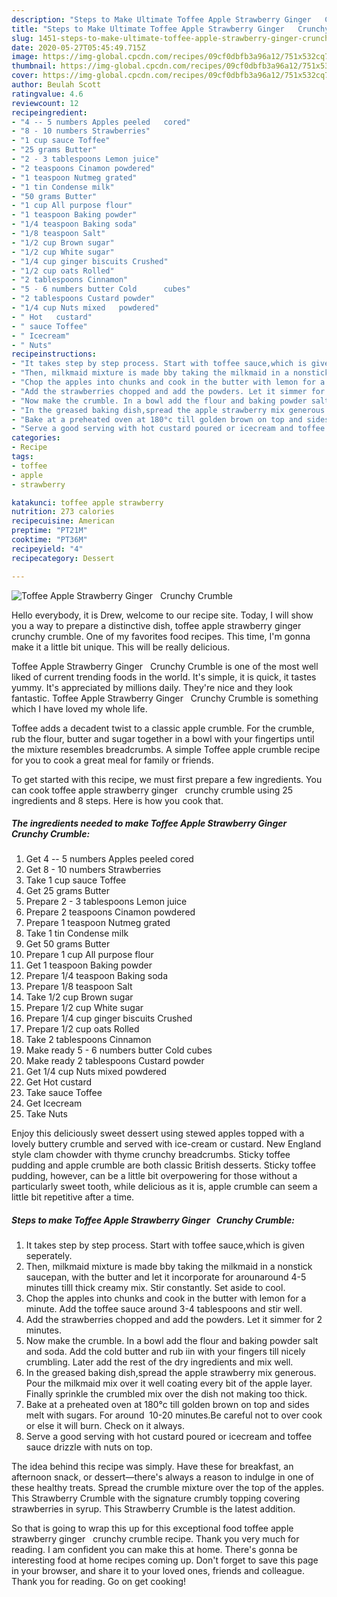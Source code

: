 ```yaml
---
description: "Steps to Make Ultimate Toffee Apple Strawberry Ginger   Crunchy Crumble"
title: "Steps to Make Ultimate Toffee Apple Strawberry Ginger   Crunchy Crumble"
slug: 1451-steps-to-make-ultimate-toffee-apple-strawberry-ginger-crunchy-crumble
date: 2020-05-27T05:45:49.715Z
image: https://img-global.cpcdn.com/recipes/09cf0dbfb3a96a12/751x532cq70/toffee-apple-strawberry-ginger-crunchy-crumble-recipe-main-photo.jpg
thumbnail: https://img-global.cpcdn.com/recipes/09cf0dbfb3a96a12/751x532cq70/toffee-apple-strawberry-ginger-crunchy-crumble-recipe-main-photo.jpg
cover: https://img-global.cpcdn.com/recipes/09cf0dbfb3a96a12/751x532cq70/toffee-apple-strawberry-ginger-crunchy-crumble-recipe-main-photo.jpg
author: Beulah Scott
ratingvalue: 4.6
reviewcount: 12
recipeingredient:
- "4 -- 5 numbers Apples peeled   cored"
- "8 - 10 numbers Strawberries"
- "1 cup sauce Toffee"
- "25 grams Butter"
- "2 - 3 tablespoons Lemon juice"
- "2 teaspoons Cinamon powdered"
- "1 teaspoon Nutmeg grated"
- "1 tin Condense milk"
- "50 grams Butter"
- "1 cup All purpose flour"
- "1 teaspoon Baking powder"
- "1/4 teaspoon Baking soda"
- "1/8 teaspoon Salt"
- "1/2 cup Brown sugar"
- "1/2 cup White sugar"
- "1/4 cup ginger biscuits Crushed"
- "1/2 cup oats Rolled"
- "2 tablespoons Cinnamon"
- "5 - 6 numbers butter Cold      cubes"
- "2 tablespoons Custard powder"
- "1/4 cup Nuts mixed   powdered"
- " Hot   custard"
- " sauce Toffee"
- " Icecream"
- " Nuts"
recipeinstructions:
- "It takes step by step process. Start with toffee sauce,which is given seperately."
- "Then, milkmaid mixture is made bby taking the milkmaid in a nonstick saucepan, with the butter and let it incorporate for arounaround 4-5 minutes tilll thick creamy mix. Stir constantly. Set aside to cool."
- "Chop the apples into chunks and cook in the butter with lemon for a minute. Add the toffee sauce around 3-4 tablespoons and stir well."
- "Add the strawberries chopped and add the powders. Let it simmer for 2 minutes."
- "Now make the crumble. In a bowl add the flour and baking powder salt and soda. Add the cold butter and rub iin with your fingers till nicely crumbling. Later add the rest of the dry ingredients and mix well."
- "In the greased baking dish,spread the apple strawberry mix generous. Pour the milkmaid mix over it well coating every bit of the apple layer. Finally sprinkle the crumbled mix over the dish not making too thick."
- "Bake at a preheated oven at 180°c till golden brown on top and sides melt with sugars. For around  10-20 minutes.Be careful not to over cook or else it will burn. Check on it always."
- "Serve a good serving with hot custard poured or icecream and toffee sauce drizzle with nuts on top."
categories:
- Recipe
tags:
- toffee
- apple
- strawberry

katakunci: toffee apple strawberry 
nutrition: 273 calories
recipecuisine: American
preptime: "PT21M"
cooktime: "PT36M"
recipeyield: "4"
recipecategory: Dessert

---
```



![Toffee Apple Strawberry Ginger   Crunchy Crumble](https://img-global.cpcdn.com/recipes/09cf0dbfb3a96a12/751x532cq70/toffee-apple-strawberry-ginger-crunchy-crumble-recipe-main-photo.jpg)

Hello everybody, it is Drew, welcome to our recipe site. Today, I will show you a way to prepare a distinctive dish, toffee apple strawberry ginger   crunchy crumble. One of my favorites food recipes. This time, I'm gonna make it a little bit unique. This will be really delicious.

Toffee Apple Strawberry Ginger   Crunchy Crumble is one of the most well liked of current trending foods in the world. It's simple, it is quick, it tastes yummy. It's appreciated by millions daily. They're nice and they look fantastic. Toffee Apple Strawberry Ginger   Crunchy Crumble is something which I have loved my whole life.

Toffee adds a decadent twist to a classic apple crumble. For the crumble, rub the flour, butter and sugar together in a bowl with your fingertips until the mixture resembles breadcrumbs. A simple Toffee apple crumble recipe for you to cook a great meal for family or friends.


To get started with this recipe, we must first prepare a few ingredients. You can cook toffee apple strawberry ginger   crunchy crumble using 25 ingredients and 8 steps. Here is how you cook that.

<!--inarticleads1-->

##### The ingredients needed to make Toffee Apple Strawberry Ginger   Crunchy Crumble:

1. Get 4 -- 5 numbers Apples peeled   cored
1. Get 8 - 10 numbers Strawberries
1. Take 1 cup sauce Toffee
1. Get 25 grams Butter
1. Prepare 2 - 3 tablespoons Lemon juice
1. Prepare 2 teaspoons Cinamon powdered
1. Prepare 1 teaspoon Nutmeg grated
1. Take 1 tin Condense milk
1. Get 50 grams Butter
1. Prepare 1 cup All purpose flour
1. Get 1 teaspoon Baking powder
1. Prepare 1/4 teaspoon Baking soda
1. Prepare 1/8 teaspoon Salt
1. Take 1/2 cup Brown sugar
1. Prepare 1/2 cup White sugar
1. Prepare 1/4 cup ginger biscuits Crushed
1. Prepare 1/2 cup oats Rolled
1. Take 2 tablespoons Cinnamon
1. Make ready 5 - 6 numbers butter Cold      cubes
1. Make ready 2 tablespoons Custard powder
1. Get 1/4 cup Nuts mixed   powdered
1. Get  Hot   custard
1. Take  sauce Toffee
1. Get  Icecream
1. Take  Nuts


Enjoy this deliciously sweet dessert using stewed apples topped with a lovely buttery crumble and served with ice-cream or custard. New England style clam chowder with thyme crunchy breadcrumbs. Sticky toffee pudding and apple crumble are both classic British desserts. Sticky toffee pudding, however, can be a little bit overpowering for those without a particularly sweet tooth, while delicious as it is, apple crumble can seem a little bit repetitive after a time. 

<!--inarticleads2-->

##### Steps to make Toffee Apple Strawberry Ginger   Crunchy Crumble:

1. It takes step by step process. Start with toffee sauce,which is given seperately.
1. Then, milkmaid mixture is made bby taking the milkmaid in a nonstick saucepan, with the butter and let it incorporate for arounaround 4-5 minutes tilll thick creamy mix. Stir constantly. Set aside to cool.
1. Chop the apples into chunks and cook in the butter with lemon for a minute. Add the toffee sauce around 3-4 tablespoons and stir well.
1. Add the strawberries chopped and add the powders. Let it simmer for 2 minutes.
1. Now make the crumble. In a bowl add the flour and baking powder salt and soda. Add the cold butter and rub iin with your fingers till nicely crumbling. Later add the rest of the dry ingredients and mix well.
1. In the greased baking dish,spread the apple strawberry mix generous. Pour the milkmaid mix over it well coating every bit of the apple layer. Finally sprinkle the crumbled mix over the dish not making too thick.
1. Bake at a preheated oven at 180°c till golden brown on top and sides melt with sugars. For around  10-20 minutes.Be careful not to over cook or else it will burn. Check on it always.
1. Serve a good serving with hot custard poured or icecream and toffee sauce drizzle with nuts on top.


The idea behind this recipe was simply. Have these for breakfast, an afternoon snack, or dessert—there&#39;s always a reason to indulge in one of these healthy treats. Spread the crumble mixture over the top of the apples. This Strawberry Crumble with the signature crumbly topping covering strawberries in syrup. This Strawberry Crumble is the latest addition. 

So that is going to wrap this up for this exceptional food toffee apple strawberry ginger   crunchy crumble recipe. Thank you very much for reading. I am confident you can make this at home. There's gonna be interesting food at home recipes coming up. Don't forget to save this page in your browser, and share it to your loved ones, friends and colleague. Thank you for reading. Go on get cooking!
